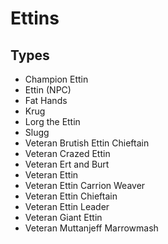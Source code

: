# Ettins
## Types

* Champion Ettin
* Ettin (NPC)
* Fat Hands
* Krug
* Lorg the Ettin
* Slugg
* Veteran Brutish Ettin Chieftain
* Veteran Crazed Ettin
* Veteran Ert and Burt
* Veteran Ettin
* Veteran Ettin Carrion Weaver
* Veteran Ettin Chieftain
* Veteran Ettin Leader
* Veteran Giant Ettin
* Veteran Muttanjeff Marrowmash
